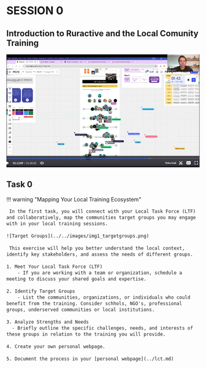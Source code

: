 # SESSION 0

## Introduction to Ruractive and the Local Comunity Training

[![Session 0 - 18/02/2025](../../images/video00.png)](https://iaac.zoom.us/rec/share/BJv9UA2GaCJlG6SJ7Qf9G6tNYtz1Ii7p-kQaIhgtUn46cAeTHwSnnsmLi5bcXJak.ikfXt2voywjmHLdt?startTime=1739880345000)


## Task 0

!!! warning "Mapping Your Local Training Ecosystem"
   
     In the first task, you will connect with your Local Task Force (LTF) and collaboratively, map the communities target groups you may engage with in your local training sessions.

    ![Target Groups](../../images/img1_targetgroups.png)

     This exercise will help you better understand the local context, identify key stakeholders, and assess the needs of different groups.

    1. Meet Your Local Task Force (LTF)
        - If you are working with a team or organization, schedule a meeting to discuss your shared goals and expertise.

    2. Identify Target Groups
        - List the communities, organizations, or individuals who could benefit from the training. Consider schhols, NGO's, professional groups, underserved communities or local institutions.

    3. Analyze Strengths and Needs
      - Briefly outline the specific challenges, needs, and interests of these groups in relation to the training you will provide.

    4. Create your own personal webpage.

    5. Document the process in your [personal webpage](../lct.md)







